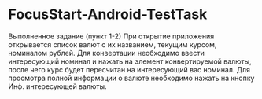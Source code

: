 # FocusStart-Android-TestTask
Выполненное задание (пункт 1-2) 
При открытие приложения открывается список валют с их названием, текущим курсом, номиналом рублей. Для конвертации необходимо ввести интересующий номинал и нажать на элемент конвертируемой валюты, после чего курс будет пересчитан на интересующий вас номинал. Для просмотра полной информации о валюте необходимо нажать на кнопку Инф. интересующей валюты.
